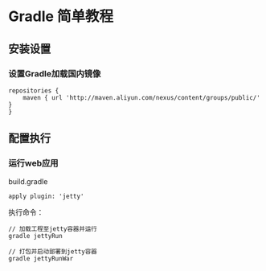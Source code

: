 # Gradle 简单教程


## 安装设置

### 设置Gradle加载国内镜像

```
repositories {
    maven { url 'http://maven.aliyun.com/nexus/content/groups/public/' }
}
```

## 配置执行

### 运行web应用
build.gradle
```
apply plugin: 'jetty'

```

执行命令：
```
// 加载工程至jetty容器并运行
gradle jettyRun

// 打包并启动部署到jetty容器
gradle jettyRunWar
```


